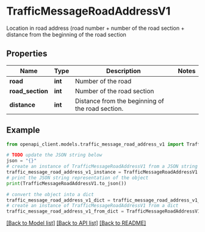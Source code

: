 # TrafficMessageRoadAddressV1

Location in road address (road number + number of the road section + distance from the beginning of the road section

## Properties

Name | Type | Description | Notes
------------ | ------------- | ------------- | -------------
**road** | **int** | Number of the road | 
**road_section** | **int** | Number of the road section | 
**distance** | **int** | Distance from the beginning of the road section. | 

## Example

```python
from openapi_client.models.traffic_message_road_address_v1 import TrafficMessageRoadAddressV1

# TODO update the JSON string below
json = "{}"
# create an instance of TrafficMessageRoadAddressV1 from a JSON string
traffic_message_road_address_v1_instance = TrafficMessageRoadAddressV1.from_json(json)
# print the JSON string representation of the object
print(TrafficMessageRoadAddressV1.to_json())

# convert the object into a dict
traffic_message_road_address_v1_dict = traffic_message_road_address_v1_instance.to_dict()
# create an instance of TrafficMessageRoadAddressV1 from a dict
traffic_message_road_address_v1_from_dict = TrafficMessageRoadAddressV1.from_dict(traffic_message_road_address_v1_dict)
```
[[Back to Model list]](../README.md#documentation-for-models) [[Back to API list]](../README.md#documentation-for-api-endpoints) [[Back to README]](../README.md)


